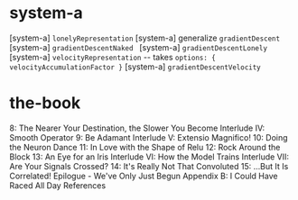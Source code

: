 # system-a

[system-a] `lonelyRepresentation`
[system-a] generalize `gradientDescent`
[system-a] `gradientDescentNaked `
[system-a] `gradientDescentLonely`
[system-a] `velocityRepresentation` -- takes `options: { velocityAccumulationFactor }`
[system-a] `gradientDescentVelocity`

# the-book

8: The Nearer Your Destination, the Slower You Become
Interlude IV: Smooth Operator
9: Be Adamant
Interlude V: Extensio Magnifico!
10: Doing the Neuron Dance
11: In Love with the Shape of Relu
12: Rock Around the Block
13: An Eye for an Iris
Interlude VI: How the Model Trains
Interlude VII: Are Your Signals Crossed?
14: It's Really Not That Convoluted
15: …But It Is Correlated!
Epilogue - We've Only Just Begun
Appendix B: I Could Have Raced All Day
References
